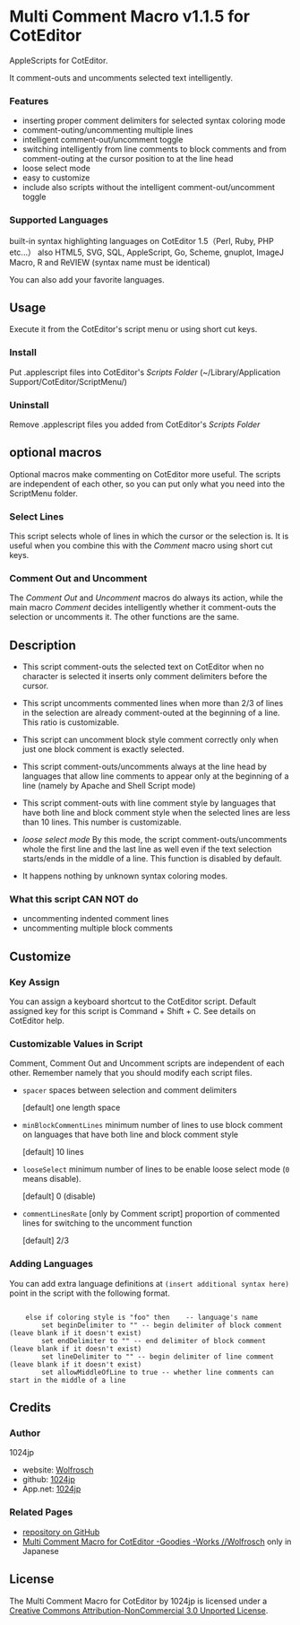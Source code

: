  
Multi Comment Macro v1.1.5 for CotEditor
=======================================

AppleScripts for CotEditor.

It comment-outs and uncomments selected text intelligently.


### Features

- inserting proper comment delimiters for selected syntax coloring mode
- comment-outing/uncommenting multiple lines
- intelligent comment-out/uncomment toggle
- switching intelligently from line comments to block comments 
  and from comment-outing at the cursor position to at the line head
- loose select mode
- easy to customize
- include also scripts without the intelligent comment-out/uncomment toggle 


### Supported Languages
built-in syntax highlighting languages on CotEditor 1.5（Perl, Ruby, PHP etc...）
also HTML5, SVG, SQL, AppleScript, Go, Scheme, gnuplot, ImageJ Macro, R and ReVIEW
(syntax name must be identical)

You can also add your favorite languages.

Usage
-------------
Execute it from the CotEditor's script menu or using short cut keys.

### Install
Put .applescript files into CotEditor's *Scripts Folder* (~/Library/Application Support/CotEditor/ScriptMenu/)

### Uninstall
Remove .applescript files you added from CotEditor's *Scripts Folder* 


optional macros
-------------
Optional macros make commenting on CotEditor more useful.
The scripts are independent of each other, so you can put only what you need into the ScriptMenu folder.

### Select Lines
This script selects whole of lines in which the cursor or the selection is. It is useful when you combine this with the _Comment_ macro using short cut keys.

### Comment Out and Uncomment
The _Comment Out_ and _Uncomment_ macros do always its action, while the main macro _Comment_ decides intelligently whether it comment-outs the selection or uncomments it.
The other functions are the same.


Description
-------------
- This script comment-outs the selected text on CotEditor
  when no character is selected it inserts only comment delimiters before the cursor.

- This script uncomments commented lines
  when more than 2/3 of lines in the selection are already comment-outed at the beginning of a line.
  This ratio is customizable.

- This script can uncomment block style comment correctly
  only when just one block comment is exactly selected.

- This script comment-outs/uncomments always at the line head 
  by languages that allow line comments to appear only at the beginning of a line
  (namely by Apache and Shell Script mode)

- This script comment-outs with line comment style 
  by languages that have both line and block comment style
  when the selected lines are less than 10 lines.
  This number is customizable.

- _loose select mode_
  By this mode, the script comment-outs/uncomments whole the first line and the last line as well
  even if the text selection starts/ends in the middle of a line.
  This function is disabled by default.

- It happens nothing by unknown syntax coloring modes.

### What this script CAN NOT do
- uncommenting indented comment lines
- uncommenting multiple block comments


Customize
-------------
### Key Assign
You can assign a keyboard shortcut to the CotEditor script.
Default assigned key for this script is Command + Shift + C.
See details on CotEditor help.

### Customizable Values in Script
Comment, Comment Out and Uncomment scripts are independent of each other. 
Remember namely that you should modify each script files.

- `spacer`
	spaces between selection and comment delimiters
	
	[default] one length space

- `minBlockCommentLines`
	minimum number of lines to use block comment on languages that have both line and block comment style
	
	[default] 10 lines

- `looseSelect`
	minimum number of lines to be enable loose select mode (`0` means disable).
	
	[default] 0 (disable)
	
- `commentLinesRate` [only by Comment script]
	proportion of commented lines for switching to the uncomment function
	
	[default] 2/3

### Adding Languages
You can add extra language definitions at `(insert additional syntax here)` point in the script with the following format.

```AppleScript

	else if coloring style is "foo" then	-- language's name
		set beginDelimiter to "" -- begin delimiter of block comment (leave blank if it doesn't exist)
		set endDelimiter to "" -- end delimiter of block comment (leave blank if it doesn't exist)
		set lineDelimiter to "" -- begin delimiter of line comment (leave blank if it doesn't exist)
		set allowMiddleOfLine to true -- whether line comments can start in the middle of a line
```


Credits
-------------
### Author
1024jp

- website: [Wolfrosch](http://wolfrosch.com/)
- github: [1024jp](https://github.com/1024jp)
- App.net: [1024jp](https://alpha.app.net/1024jp)

### Related Pages
- [repository on GitHub](https://github.com/1024jp/multiComment-CotEditor)
- [Multi Comment Macro for CotEditor -Goodies -Works //Wolfrosch](http://wolfrosch.com/works/goodies/coteditor_comment) only in Japanese


License
-------------
The Multi Comment Macro for CotEditor by 1024jp is licensed under a [Creative Commons Attribution-NonCommercial 3.0 Unported License](http://creativecommons.org/licenses/by-nc/3.0/).


